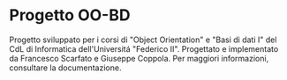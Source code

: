 # Progetto OO-BD
Progetto sviluppato per i corsi di "Object Orientation" e "Basi di dati I" del CdL di Informatica dell'Universitá "Federico II".
Progettato e implementato da Francesco Scarfato e Giuseppe Coppola. 
Per maggiori informazioni, consultare la documentazione.
